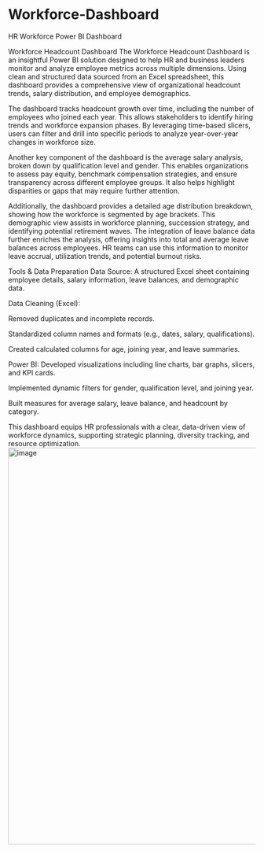 # Workforce-Dashboard
HR Workforce Power BI Dashboard

Workforce Headcount Dashboard
The Workforce Headcount Dashboard is an insightful Power BI solution designed to help HR and business leaders monitor and analyze employee metrics across multiple dimensions. Using clean and structured data sourced from an Excel spreadsheet, this dashboard provides a comprehensive view of organizational headcount trends, salary distribution, and employee demographics.

The dashboard tracks headcount growth over time, including the number of employees who joined each year. This allows stakeholders to identify hiring trends and workforce expansion phases. By leveraging time-based slicers, users can filter and drill into specific periods to analyze year-over-year changes in workforce size.

Another key component of the dashboard is the average salary analysis, broken down by qualification level and gender. This enables organizations to assess pay equity, benchmark compensation strategies, and ensure transparency across different employee groups. It also helps highlight disparities or gaps that may require further attention.

Additionally, the dashboard provides a detailed age distribution breakdown, showing how the workforce is segmented by age brackets. This demographic view assists in workforce planning, succession strategy, and identifying potential retirement waves. The integration of leave balance data further enriches the analysis, offering insights into total and average leave balances across employees. HR teams can use this information to monitor leave accrual, utilization trends, and potential burnout risks.

Tools & Data Preparation
Data Source: A structured Excel sheet containing employee details, salary information, leave balances, and demographic data.

Data Cleaning (Excel):

Removed duplicates and incomplete records.

Standardized column names and formats (e.g., dates, salary, qualifications).

Created calculated columns for age, joining year, and leave summaries.

Power BI:
Developed visualizations including line charts, bar graphs, slicers, and KPI cards.

Implemented dynamic filters for gender, qualification level, and joining year.

Built measures for average salary, leave balance, and headcount by category.

This dashboard equips HR professionals with a clear, data-driven view of workforce dynamics, supporting strategic planning, diversity tracking, and resource optimization.
<img width="1432" height="807" alt="image" src="https://github.com/user-attachments/assets/f8832ff5-99c3-4f7a-a863-32d66f89a2e6" />

